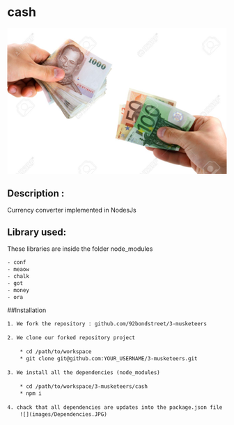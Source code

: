 # cash
![](images/echangePic.jpg)

## Description :
Currency converter implemented in NodesJs

## Library used:
These libraries are inside the folder node_modules

	- conf
	- meaow
	- chalk
	- got
	- money
	- ora

##Installation

	1. We fork the repository : github.com/92bondstreet/3-musketeers

	2. We clone our forked repository project

		* cd /path/to/workspace
		* git clone git@github.com:YOUR_USERNAME/3-musketeers.git
	
	3. We install all the dependencies (node_modules)

		* cd /path/to/workspace/3-musketeers/cash
		* npm i
	
	4. chack that all dependencies are updates into the package.json file
		![](images/Dependencies.JPG)
		


 